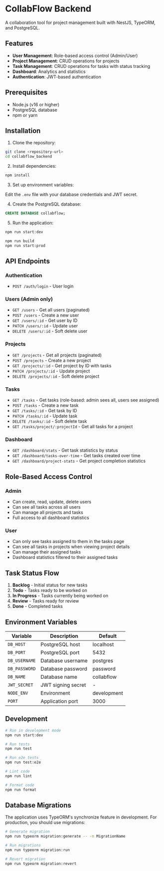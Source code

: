 # CollabFlow Backend

A collaboration tool for project management built with NestJS, TypeORM, and PostgreSQL.

## Features

- **User Management**: Role-based access control (Admin/User)
- **Project Management**: CRUD operations for projects
- **Task Management**: CRUD operations for tasks with status tracking
- **Dashboard**: Analytics and statistics
- **Authentication**: JWT-based authentication

## Prerequisites

- Node.js (v16 or higher)
- PostgreSQL database
- npm or yarn

## Installation

1. Clone the repository:
```bash
git clone <repository-url>
cd collabflow_backend
```

2. Install dependencies:
```bash
npm install
```

3. Set up environment variables:


Edit the `.env` file with your database credentials and JWT secret.

4. Create the PostgreSQL database:
```sql
CREATE DATABASE collabflow;
```

5. Run the application:
```bash
npm run start:dev

npm run build
npm run start:prod
```

## API Endpoints

### Authentication
- `POST /auth/login` - User login

### Users (Admin only)
- `GET /users` - Get all users (paginated)
- `POST /users` - Create a new user
- `GET /users/:id` - Get user by ID
- `PATCH /users/:id` - Update user
- `DELETE /users/:id` - Soft delete user

### Projects
- `GET /projects` - Get all projects (paginated)
- `POST /projects` - Create a new project
- `GET /projects/:id` - Get project by ID with tasks
- `PATCH /projects/:id` - Update project
- `DELETE /projects/:id` - Soft delete project

### Tasks
- `GET /tasks` - Get tasks (role-based: admin sees all, users see assigned)
- `POST /tasks` - Create a new task
- `GET /tasks/:id` - Get task by ID
- `PATCH /tasks/:id` - Update task
- `DELETE /tasks/:id` - Soft delete task
- `GET /tasks/project/:projectId` - Get all tasks for a project

### Dashboard
- `GET /dashboard/stats` - Get task statistics by status
- `GET /dashboard/tasks-over-time` - Get tasks created over time
- `GET /dashboard/project-stats` - Get project completion statistics

## Role-Based Access Control

### Admin
- Can create, read, update, delete users
- Can see all tasks across all users
- Can manage all projects and tasks
- Full access to all dashboard statistics

### User
- Can only see tasks assigned to them in the tasks page
- Can see all tasks in projects when viewing project details
- Can manage their assigned tasks
- Dashboard statistics filtered to their assigned tasks

## Task Status Flow

1. **Backlog** - Initial status for new tasks
2. **Todo** - Tasks ready to be worked on
3. **In Progress** - Tasks currently being worked on
4. **Review** - Tasks ready for review
5. **Done** - Completed tasks

## Environment Variables

| Variable | Description | Default |
|----------|-------------|---------|
| `DB_HOST` | PostgreSQL host | localhost |
| `DB_PORT` | PostgreSQL port | 5432 |
| `DB_USERNAME` | Database username | postgres |
| `DB_PASSWORD` | Database password | password |
| `DB_NAME` | Database name | collabflow |
| `JWT_SECRET` | JWT signing secret | - |
| `NODE_ENV` | Environment | development |
| `PORT` | Application port | 3000 |

## Development

```bash
# Run in development mode
npm run start:dev

# Run tests
npm run test

# Run e2e tests
npm run test:e2e

# Lint code
npm run lint

# Format code
npm run format
```

## Database Migrations

The application uses TypeORM's synchronize feature in development. For production, you should use migrations:

```bash
# Generate migration
npm run typeorm migration:generate -- -n MigrationName

# Run migrations
npm run typeorm migration:run

# Revert migration
npm run typeorm migration:revert
```
